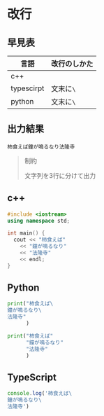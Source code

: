 # 改行

## 早見表

|言語      |改行のしかた|
|----------|-----------|
|c++       |           |
|typescirpt|文末に`\`   |
|python    |文末に`\`   |

## 出力結果

```
柿食えば鐘が鳴るなり法隆寺
```

> 制約
>
> 文字列を3行に分けて出力

## c++

```c++
#include <iostream>
using namespace std;

int main() {
  cout << "柿食えば"
    << "鐘が鳴るなり"
    << "法隆寺"
    << endl;
}
```

## Python

```python
print("柿食えば\
鐘が鳴るなり\
法隆寺"
      )

print("柿食えば"
      "鐘が鳴るなり"
      "法隆寺"
      )

```

## TypeScript

```ts
console.log('柿食えば\
鐘が鳴るなり\
法隆寺')
```